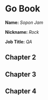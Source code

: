 # Go Book

**Name:** *Sopon Jam*

**Nickname:** *Rock*

**Job Title:** *QA*

## Chapter 2

## Chapter 3

## Chapter 4
